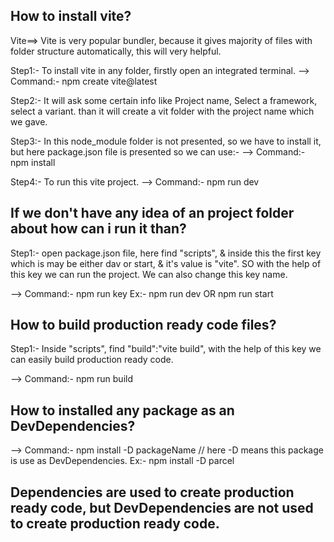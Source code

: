 ## How to install vite?

Vite==> Vite is very popular bundler, because it gives majority of files with folder structure automatically, this will very helpful.

Step1:- To install vite in any folder, firstly open an integrated terminal.
--> Command:- npm create vite@latest

Step2:- It will ask some certain info like Project name, Select a framework, select a variant. than it will create a vit folder with the project name which we gave.

Step3:- In this node_module folder is not presented, so we have to install it, but here package.json file is presented so we can use:-
--> Command:- npm install

Step4:- To run this vite project.
--> Command:- npm run dev

## If we don't have any idea of an project folder about how can i run it than?

Step1:- open package.json file, here find "scripts", & inside this the first key which is may be either dav or start, & it's value is "vite". SO with the help of this key we can run the project. We can also change this key name.

--> Command:- npm run key Ex:- npm run dev OR npm run start

## How to build production ready code files?

Step1:- Inside "scripts", find "build":"vite build", with the help of this key we can easily build production ready code.

--> Command:- npm run build

## How to installed any package as an DevDependencies?

--> Command:- npm install -D packageName // here -D means this package is use as DevDependencies.
Ex:- npm install -D parcel

## Dependencies are used to create production ready code, but DevDependencies are not used to create production ready code.

